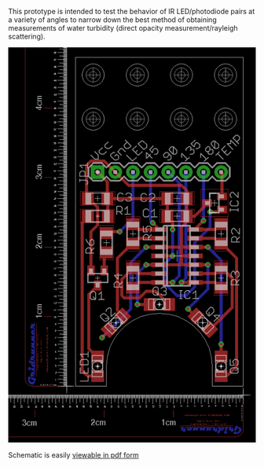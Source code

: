 This prototype is intended to test the behavior of IR LED/photodiode pairs at a variety of angles to narrow down the best method of obtaining measurements of water turbidity (direct opacity measurement/rayleigh scattering).

![image of pcb design](https://raw.githubusercontent.com/JeremyRuhland/turbidity_sensor/master/prototypes/rev1/optical_sensor_prototype.png)

Schematic is easily [viewable in pdf form](https://github.com/JeremyRuhland/turbidity_sensor/raw/master/prototypes/rev1/optical_sensor_prototype.pdf)
